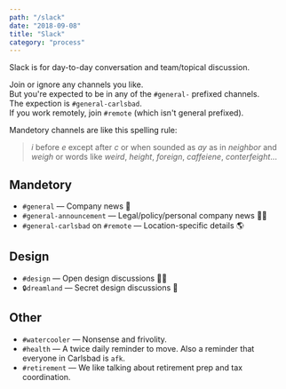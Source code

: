 ```yaml
---
path: "/slack"
date: "2018-09-08"
title: "Slack"
category: "process"
---
```


Slack is for day-to-day conversation and team/topical discussion.

Join or ignore any channels you like.  
But you're expected to be in any of the `#general-` prefixed channels.  
The expection is `#general-carlsbad`.  
If you work remotely, join `#remote` (which isn't general prefixed).  

Mandetory channels are like this spelling rule:

> *i* before *e* except after *c* or when sounded as *ay* as in *neighbor* and *weigh* or words like *weird*, *height*, *foreign*, *caffeiene*, *conterfeight*...

## Mandetory
* `#general` — Company news 📰
* `#general-announcement` — Legal/policy/personal company news 👩‍⚖️
* `#general-carlsbad` on `#remote` — Location-specific details 🌎

## Design
* `#design` — Open design discussions 👩‍🎨
* `🔒dreamland` — Secret design discussions 🦄

## Other
* `#watercooler` — Nonsense and frivolity.
* `#health` — A twice daily reminder to move. Also a reminder that everyone in Carlsbad is `afk`.
* `#retirement` — We like talking about retirement prep and tax coordination.